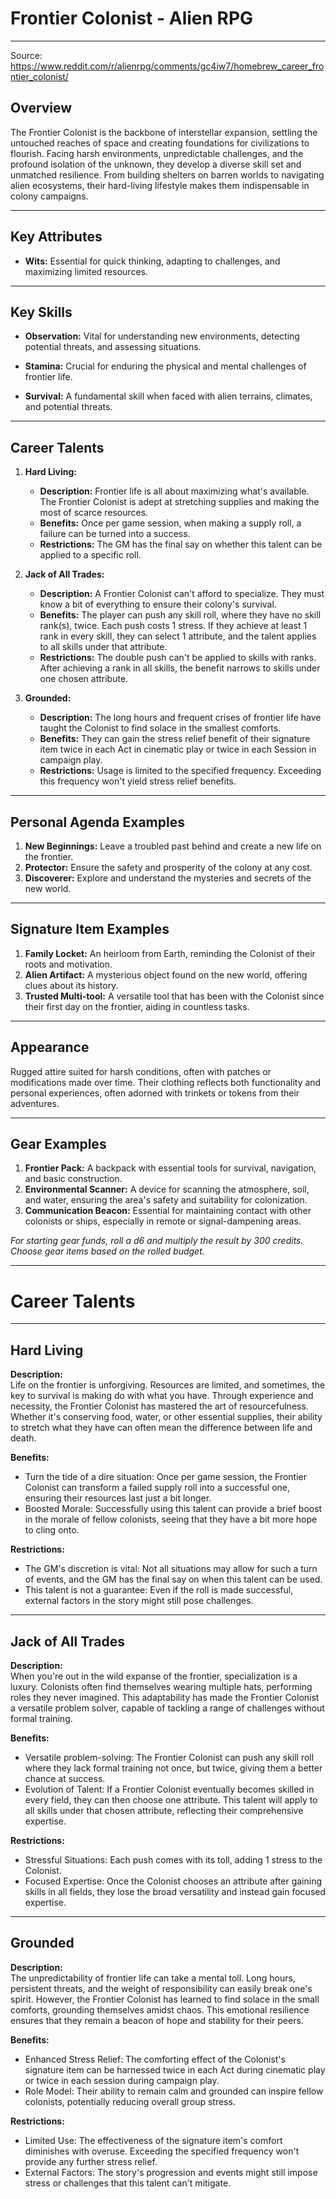 # Frontier Colonist - Alien RPG

---

Source: https://www.reddit.com/r/alienrpg/comments/gc4iw7/homebrew_career_frontier_colonist/

## Overview

The Frontier Colonist is the backbone of interstellar expansion, settling the untouched reaches of space and creating foundations for civilizations to flourish. Facing harsh environments, unpredictable challenges, and the profound isolation of the unknown, they develop a diverse skill set and unmatched resilience. From building shelters on barren worlds to navigating alien ecosystems, their hard-living lifestyle makes them indispensable in colony campaigns.

---

## Key Attributes

- **Wits:** Essential for quick thinking, adapting to challenges, and maximizing limited resources.

---

## Key Skills

- **Observation:** Vital for understanding new environments, detecting potential threats, and assessing situations.
  
- **Stamina:** Crucial for enduring the physical and mental challenges of frontier life.
  
- **Survival:** A fundamental skill when faced with alien terrains, climates, and potential threats.

---

## Career Talents

1. **Hard Living:**  
    - **Description:** Frontier life is all about maximizing what's available. The Frontier Colonist is adept at stretching supplies and making the most of scarce resources.
    - **Benefits:** Once per game session, when making a supply roll, a failure can be turned into a success.
    - **Restrictions:** The GM has the final say on whether this talent can be applied to a specific roll.

2. **Jack of All Trades:**  
    - **Description:** A Frontier Colonist can't afford to specialize. They must know a bit of everything to ensure their colony's survival.
    - **Benefits:** The player can push any skill roll, where they have no skill rank(s), twice. Each push costs 1 stress. If they achieve at least 1 rank in every skill, they can select 1 attribute, and the talent applies to all skills under that attribute.
    - **Restrictions:** The double push can't be applied to skills with ranks. After achieving a rank in all skills, the benefit narrows to skills under one chosen attribute.

3. **Grounded:**  
    - **Description:** The long hours and frequent crises of frontier life have taught the Colonist to find solace in the smallest comforts.
    - **Benefits:** They can gain the stress relief benefit of their signature item twice in each Act in cinematic play or twice in each Session in campaign play.
    - **Restrictions:** Usage is limited to the specified frequency. Exceeding this frequency won't yield stress relief benefits.

---

## Personal Agenda Examples

1. **New Beginnings:** Leave a troubled past behind and create a new life on the frontier.
2. **Protector:** Ensure the safety and prosperity of the colony at any cost.
3. **Discoverer:** Explore and understand the mysteries and secrets of the new world.

---

## Signature Item Examples

1. **Family Locket:** An heirloom from Earth, reminding the Colonist of their roots and motivation.
2. **Alien Artifact:** A mysterious object found on the new world, offering clues about its history.
3. **Trusted Multi-tool:** A versatile tool that has been with the Colonist since their first day on the frontier, aiding in countless tasks.

---

## Appearance

Rugged attire suited for harsh conditions, often with patches or modifications made over time. Their clothing reflects both functionality and personal experiences, often adorned with trinkets or tokens from their adventures.

---

## Gear Examples

1. **Frontier Pack:** A backpack with essential tools for survival, navigation, and basic construction.
2. **Environmental Scanner:** A device for scanning the atmosphere, soil, and water, ensuring the area's safety and suitability for colonization.
3. **Communication Beacon:** Essential for maintaining contact with other colonists or ships, especially in remote or signal-dampening areas.

*For starting gear funds, roll a d6 and multiply the result by 300 credits. Choose gear items based on the rolled budget.*

---

# Career Talents

---

## Hard Living

**Description:**  
Life on the frontier is unforgiving. Resources are limited, and sometimes, the key to survival is making do with what you have. Through experience and necessity, the Frontier Colonist has mastered the art of resourcefulness. Whether it's conserving food, water, or other essential supplies, their ability to stretch what they have can often mean the difference between life and death.

**Benefits:**  
- Turn the tide of a dire situation: Once per game session, the Frontier Colonist can transform a failed supply roll into a successful one, ensuring their resources last just a bit longer.
- Boosted Morale: Successfully using this talent can provide a brief boost in the morale of fellow colonists, seeing that they have a bit more hope to cling onto.

**Restrictions:**  
- The GM's discretion is vital: Not all situations may allow for such a turn of events, and the GM has the final say on when this talent can be used.
- This talent is not a guarantee: Even if the roll is made successful, external factors in the story might still pose challenges.

---

## Jack of All Trades

**Description:**  
When you're out in the wild expanse of the frontier, specialization is a luxury. Colonists often find themselves wearing multiple hats, performing roles they never imagined. This adaptability has made the Frontier Colonist a versatile problem solver, capable of tackling a range of challenges without formal training.

**Benefits:**  
- Versatile problem-solving: The Frontier Colonist can push any skill roll where they lack formal training not once, but twice, giving them a better chance at success.
- Evolution of Talent: If a Frontier Colonist eventually becomes skilled in every field, they can then choose one attribute. This talent will apply to all skills under that chosen attribute, reflecting their comprehensive expertise.

**Restrictions:**  
- Stressful Situations: Each push comes with its toll, adding 1 stress to the Colonist.
- Focused Expertise: Once the Colonist chooses an attribute after gaining skills in all fields, they lose the broad versatility and instead gain focused expertise.

---

## Grounded

**Description:**  
The unpredictability of frontier life can take a mental toll. Long hours, persistent threats, and the weight of responsibility can easily break one's spirit. However, the Frontier Colonist has learned to find solace in the small comforts, grounding themselves amidst chaos. This emotional resilience ensures that they remain a beacon of hope and stability for their peers.

**Benefits:**  
- Enhanced Stress Relief: The comforting effect of the Colonist's signature item can be harnessed twice in each Act during cinematic play or twice in each session during campaign play.
- Role Model: Their ability to remain calm and grounded can inspire fellow colonists, potentially reducing overall group stress.

**Restrictions:**  
- Limited Use: The effectiveness of the signature item's comfort diminishes with overuse. Exceeding the specified frequency won't provide any further stress relief.
- External Factors: The story's progression and events might still impose stress or challenges that this talent can't mitigate.


